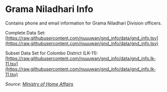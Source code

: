 # Grama Niladhari Info

Contains phone and email information for Grama Niladhari Division officers. 

Complete Data Set: [https://raw.githubusercontent.com/nuuuwan/gnd_info/data/gnd_info.tsv](https://raw.githubusercontent.com/nuuuwan/gnd_info/data/gnd_info.tsv)

Subset Data Set for Colombo District (LK-11): [https://raw.githubusercontent.com/nuuuwan/gnd_info/data/gnd_info.lk-11.tsv](https://raw.githubusercontent.com/nuuuwan/gnd_info/data/gnd_info.lk-11.tsv)

*Source: [Ministry of Home Affairs](http://apps.moha.gov.lk:8090/officerinfo/)*
